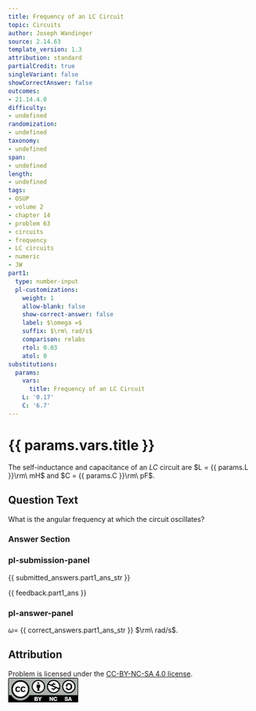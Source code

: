 ```yaml
---
title: Frequency of an LC Circuit
topic: Circuits
author: Joseph Wandinger
source: 2.14.63
template_version: 1.3
attribution: standard
partialCredit: true
singleVariant: false
showCorrectAnswer: false
outcomes:
- 21.14.4.0
difficulty:
- undefined
randomization:
- undefined
taxonomy:
- undefined
span:
- undefined
length:
- undefined
tags:
- OSUP
- volume 2
- chapter 14
- problem 63
- circuits
- frequency
- LC circuits
- numeric
- JW
part1:
  type: number-input
  pl-customizations:
    weight: 1
    allow-blank: false
    show-correct-answer: false
    label: $\omega =$
    suffix: $\rm\ rad/s$
    comparison: relabs
    rtol: 0.03
    atol: 0
substitutions:
  params:
    vars:
      title: Frequency of an LC Circuit
    L: '0.17'
    C: '6.7'
---
```

# {{ params.vars.title }}
The self-inductance and capacitance of an $LC$ circuit are $L = {{ params.L }}\rm\ mH$ and $C = {{ params.C }}\rm\ pF$.

## Question Text

What is the angular frequency at which the circuit oscillates?

### Answer Section

### pl-submission-panel

{{ submitted_answers.part1_ans_str }}

{{ feedback.part1_ans }}

### pl-answer-panel

$\omega =$ {{ correct_answers.part1_ans_str }} $\rm\ rad/s$.

## Attribution

Problem is licensed under the [CC-BY-NC-SA 4.0 license](https://creativecommons.org/licenses/by-nc-sa/4.0/).<br> ![The Creative Commons 4.0 license requiring attribution-BY, non-commercial-NC, and share-alike-SA license.](https://raw.githubusercontent.com/firasm/bits/master/by-nc-sa.png)